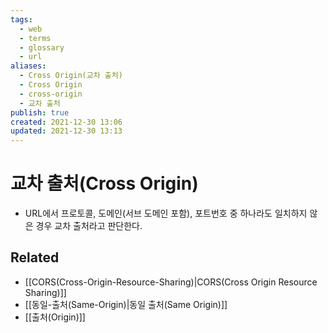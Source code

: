 ```yaml
---
tags:
  - web
  - terms
  - glossary
  - url
aliases:
  - Cross Origin(교차 출처)
  - Cross Origin
  - cross-origin
  - 교차 출처
publish: true
created: 2021-12-30 13:06
updated: 2021-12-30 13:13
---
```


# 교차 출처(Cross Origin)

- URL에서 프로토콜, 도메인(서브 도메인 포함), 포트번호 중 하나라도 일치하지 않은 경우 교차 출처라고 판단한다.

## Related

- [[CORS(Cross-Origin-Resource-Sharing)|CORS(Cross Origin Resource Sharing)]]
- [[동일-출처(Same-Origin)|동일 출처(Same Origin)]]
- [[출처(Origin)]]
